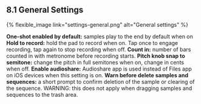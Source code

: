 ---
---

## 8.1 General Settings

{% flexible_image link="settings-general.png" alt="General settings" %}

**One-shot enabled by default:** samples play to the end by default when on
**Hold to record:** hold the pad to record when on. Tap once to engage recording, tap again to stop recording when off.
**Count in:** number of bars counted in with metronome before recording starts.
**Pitch knob snap to semitone:** change the pitch in full semitones when on, change in cents when off.
**Enable audioshare:** Audioshare app is used instead of Files app on iOS devices when this setting is on.
**Warn before delete samples and sequences:** a short prompt to confirm deletion of the sample or clearing of the sequence. WARNING: this does not apply when dragging samples and sequences to the trash area.
